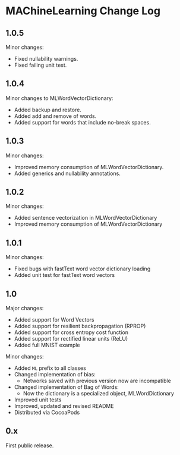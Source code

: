 # MAChineLearning Change Log


## 1.0.5

Minor changes:

- Fixed nullability warnings.
- Fixed failing unit test.


## 1.0.4

Minor changes to MLWordVectorDictionary:

- Added backup and restore.
- Added add and remove of words.
- Added support for words that include no-break spaces.


## 1.0.3

Minor changes:

- Improved memory consumption of MLWordVectorDictionary.
- Added generics and nullability annotations.


## 1.0.2

Minor changes:

- Added sentence vectorization in MLWordVectorDictionary
- Improved memory consumption of MLWordVectorDictionary


## 1.0.1

Minor changes:

- Fixed bugs with fastText word vector dictionary loading
- Added unit test for fastText word vectors


## 1.0

Major changes:

- Added support for Word Vectors
- Added support for resilient backpropagation (RPROP)
- Added support for cross entropy cost function
- Added support for rectified linear units (ReLU)
- Added full MNIST example

Minor changes:

- Added `ML` prefix to all classes
- Changed implementation of bias:
  - Networks saved with previous version now are incompatible
- Changed implementation of Bag of Words:
  - Now the dictionary is a specialized object, MLWordDictionary
- Improved unit tests
- Improved, updated and revised README
- Distributed via CocoaPods


## 0.x

First public release.

